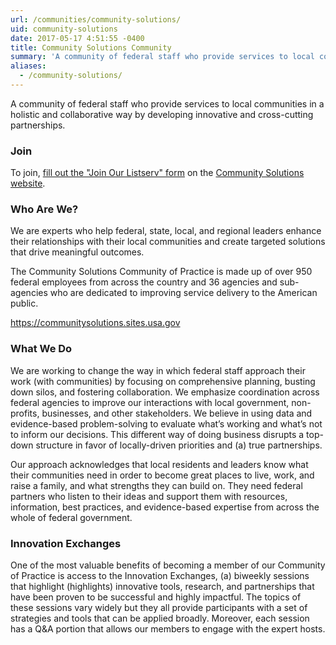 ```yaml
---
url: /communities/community-solutions/
uid: community-solutions
date: 2017-05-17 4:51:55 -0400
title: Community Solutions Community
summary: 'A community of federal staff who provide services to local communities in a holistic and collaborative way by developing innovative and cross-cutting partnerships.'
aliases:
  - /community-solutions/
---
```


A community of federal staff who provide services to local communities in a holistic and collaborative way by developing innovative and cross-cutting partnerships.

### Join

To join, [fill out the "Join Our Listserv" form](https://communitysolutions.sites.usa.gov/join-our-listserv/) on the [Community Solutions website](https://communitysolutions.sites.usa.gov).

### Who Are We?

We are experts who help federal, state, local, and regional leaders enhance their relationships with their local communities and create targeted solutions that drive meaningful outcomes.

The Community Solutions Community of Practice is made up of over 950 federal employees from across the country and 36 agencies and sub-agencies who are dedicated to improving service delivery to the American public.

https://communitysolutions.sites.usa.gov

### What We Do

We are working to change the way in which federal staff approach their work (with communities) by focusing on comprehensive planning, busting down silos, and fostering collaboration.  We emphasize coordination across federal agencies to improve our interactions with local government, non-profits, businesses, and other stakeholders. We believe in using data and evidence-based problem-solving to evaluate what’s working and what’s not to inform our decisions. This different way of doing business disrupts a top-down structure in favor of locally-driven priorities and (a) true partnerships.

Our approach acknowledges that local residents and leaders know what their communities need in order to become great places to live, work, and raise a family, and what strengths they can build on. They need federal partners who listen to their ideas and support them with resources, information, best practices, and evidence-based expertise from across the whole of federal government.

### Innovation Exchanges

One of the most valuable benefits of becoming a member of our Community of Practice is access to the Innovation Exchanges, (a) biweekly sessions that highlight (highlights) innovative tools, research, and partnerships that have been proven to be successful and highly impactful. The topics of these sessions vary widely but they all provide participants with a set of strategies and tools that can be applied broadly. Moreover, each session has a Q&A portion that allows our members to engage with the expert hosts.
